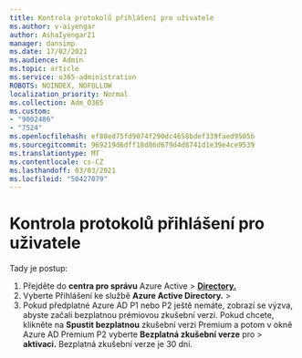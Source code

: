 ```yaml
---
title: Kontrola protokolů přihlášení pro uživatele
ms.author: v-aiyengar
author: AshaIyengar21
manager: dansimp
ms.date: 17/02/2021
ms.audience: Admin
ms.topic: article
ms.service: o365-administration
ROBOTS: NOINDEX, NOFOLLOW
localization_priority: Normal
ms.collection: Adm_O365
ms.custom:
- "9002486"
- "7524"
ms.openlocfilehash: ef80ed75fd9074f290dc4658bdef339faed9505b
ms.sourcegitcommit: 969219d6dff18d86d679d4d8741d1e39e4ce9539
ms.translationtype: MT
ms.contentlocale: cs-CZ
ms.lasthandoff: 03/03/2021
ms.locfileid: "50427079"
---
```

# <a name="review-sign-in-logs-for-users"></a>Kontrola protokolů přihlášení pro uživatele

Tady je postup:

1. Přejděte do **centra pro správu** Azure Active  >  **[Directory.](https://go.microsoft.com/fwlink/p/?linkid=2067268)**
1. Vyberte Přihlášení ke službě **Azure Active Directory.**  >  
1. Pokud předplatné Azure AD P1 nebo P2 ještě nemáte, zobrazí se výzva, abyste začali bezplatnou prémiovou zkušební verzi. Pokud chcete, klikněte na **Spustit bezplatnou** zkušební verzi Premium a potom v okně Azure AD Premium P2 vyberte **Bezplatná zkušební verze** pro  >  **aktivaci.** Bezplatná zkušební verze je 30 dní.